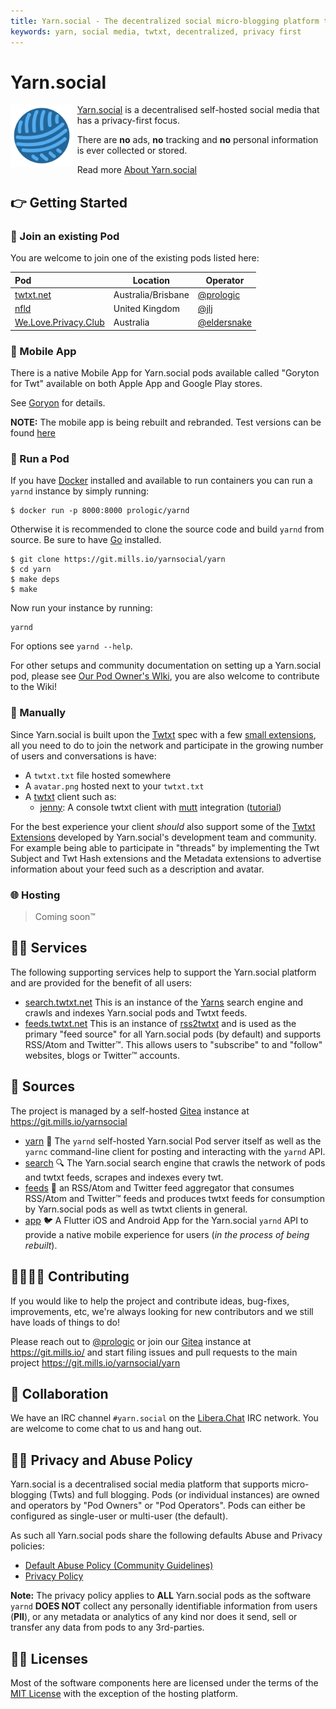 ```yaml
---
title: Yarn.social - The decentralized social micro-blogging platform that actually respects your privacy
keywords: yarn, social media, twtxt, decentralized, privacy first
---
```


# Yarn.social

<img align="left" width="100" height="100" src="/logo.png" style="padding-right: 5pt" />

[Yarn.social](https://yarn.social) is a decentralised self-hosted social media
that has a privacy-first focus.

There are **no** ads, **no** tracking and **no** personal information is ever collected or stored.

Read more [About Yarn.social](/about.html)

## 👉 Getting Started

### 🤗 Join an existing Pod

You are welcome to join one of the existing pods listed here:

| **Pod**                                             | **Location**       | **Operator**                                           |
| :-------------------------------------------------- | ------------------ | ------------------------------------------------------ |
| [twtxt.net](https://twtxt.net)                      | Australia/Brisbane | [@prologic](https://twtxt.net/~prologic)               |
| [nfld](https://twt.nfld.uk)                         | United Kingdom     | [@jlj](https://twt.nfld.uk/~jlj)                       |
| [We.Love.Privacy.Club](https://we.loveprivacy.club) | Australia          | [@eldersnake](https://we.loveprivacy.club/!eldersnake) |

### 📱 Mobile App

There is a native Mobile App for Yarn.social pods available called "Goryton for Twt" available on both Apple App and Google Play stores.

See [Goryon](/goryon) for details.

**NOTE:** The mobile app is being rebuilt and rebranded. Test versions can be found [here](https://twtxt.net/twt/uyrspdq)

### 🧶 Run a Pod

If you have [Docker](https://www.docker.com) installed and available to run containers you can run a `yarnd` instance by simply running:

```shell
$ docker run -p 8000:8000 prologic/yarnd
```

Otherwise it is recommended to clone the source code and build `yarnd`
from source. Be sure to have [Go](https://golang.org) installed.

```shell
$ git clone https://git.mills.io/yarnsocial/yarn
$ cd yarn
$ make deps
$ make
```

Now run your instance by running:

```shell
yarnd
```

For options see `yarnd --help`.

For other setups and community documentation on setting up a Yarn.social pod, please see [Our Pod Owner's WIki](https://git.mills.io/yarnsocial/yarn/wiki/), you are also welcome to contribute to the Wiki! 

### 💪 Manually

Since Yarn.social is built upon the [Twtxt](https://twtxt.readthedocs.org) spec with a few [small extensions](https://dev.twtxt.net), all you need to do to join the network and participate in the growing number of users and conversations is have:

- A `twtxt.txt` file hosted somewhere
- A `avatar.png` hosted next to your `twtxt.txt`
- A [twtxt](https://twtxt.readthedocs.org) client such as:
    - [jenny](https://uninformativ.de/git/jenny): A console twtxt client
      with [mutt](http://www.mutt.org) integration
      ([tutorial](https://www.uninformativ.de/blog/postings/2021-09-19/0/POSTING-en.html))

For the best experience your client _should_ also support some of the [Twtxt Extensions](https://dev.twtxt.net) developed by Yarn.social's development team and community. For example being able to participate in "threads" by implementing the Twt Subject and Twt Hash extensions and the Metadata extensions to advertise information about your feed such as a description and avatar.

### 🌐 Hosting

> Coming soon™

## 👨‍🔧 Services

The following supporting services help to support the Yarn.social platform and
are provided for the benefit of all users:

- [search.twtxt.net](https://search.twtxt.net)
  This is an instance of the [Yarns](//git.mills.io/yarnsocial/yarn)
  search engine and crawls and indexes Yarn.social pods and Twtxt feeds.
- [feeds.twtxt.net](https://feeds.twtxt.net)
  This is an instance of [rss2twtxt](//git.mills.io/yarnsocial/rss2twtxt)
  and is used as the primary "feed source" for all Yarn.social pods (by default)
  and supports RSS/Atom and Twitter™. This allows users to "subscribe" to and "follow" websites, blogs or Twitter™ accounts.

## 💾 Sources

The project is managed by a self-hosted [Gitea](https://gitea.io) instance
at https://git.mills.io/yarnsocial

- [yarn](https://git.mills.io/yarnsocial/yarn)
  🧶 The `yarnd` self-hosted Yarn.social Pod server itself as well as the `yarnc` command-line client for posting and interacting with the `yarnd` API.
- [search](https://git.mills.io/yarnsocial/search)
  🔍 The Yarn.social search engine that crawls the network of pods and twtxt feeds, scrapes and indexes every twt.
- [feeds](https://git.mills.io/yarnsocial/feeds)
  📜 an RSS/Atom and Twitter feed aggregator that consumes RSS/Atom and Twitter™ feeds and produces twtxt feeds for consumption by Yarn.social pods as well as twtxt clients in general.
- [app](https://git.mills.io/yarnsocial/app)
  🐦 A Flutter iOS and Android App for the Yarn.social `yarnd` API to provide a native mobile experience for users (*in the process of being rebuilt*).

## 👨‍💻👩‍💻 Contributing

If you would like to help the project and contribute ideas, bug-fixes, improvements, etc, we're always looking for new contributors and we still have loads of things to do!

Please reach out to [@prologic](https://twtxt.net/user/prologic) or join our [Gitea](https://gitea.io) instance at https://git.mills.io/ and start filing issues and pull requests to the main project https://git.mills.io/yarnsocial/yarn

## 💬 Collaboration

We have an IRC channel `#yarn.social` on the [Libera.Chat](https://libera.chat/) IRC network. You are welcome to come chat to us and hang out.

## 🕵️‍♂️ Privacy and Abuse Policy

Yarn.social is a decentralised social media platform that supports micro-blogging (Twts) and full blogging. Pods (or individual instances) are owned and operators by "Pod Owners" or "Pod Operators". Pods can either be configured as single-user or multi-user (the default).

As such all Yarn.social pods share the following defaults Abuse and Privacy policies:

- [Default Abuse Policy (Community Guidelines)](/abuse.html)
- [Privacy Policy](/privacy.html)

__Note:__ The privacy policy applies to **ALL** Yarn.social pods as the software `yarnd` **DOES NOT** collect any personally identifiable information from users (**PII**), or any metadata or analytics of any kind nor does it send, sell or transfer any data from pods to any 3rd-parties.

## 👨‍⚖️ Licenses

Most of the software components here are licensed under the terms of the [MIT License](https://opensource.org/licenses/MIT) with the exception of the hosting platform.
